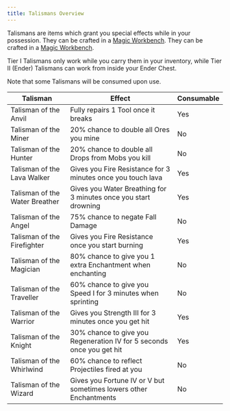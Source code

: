 ```yaml
---
title: Talismans Overview
---
```


Talismans are items which grant you special effects while in your possession. They can be crafted in a [Magic Workbench](Magic-Workbench). They can be crafted in a [Magic Workbench](Magic-Workbench).

Tier I Talismans only work while you carry them in your inventory, while Tier II (Ender) Talismans can work from inside your Ender Chest.

Note that some Talismans will be consumed upon use.

| Talisman                       | Effect                                                                | Consumable |
| ------------------------------ | --------------------------------------------------------------------- | ---------- |
| Talisman of the Anvil          | Fully repairs 1 Tool once it breaks                                   | Yes        |
| Talisman of the Miner          | 20% chance to double all Ores you mine                                | No         |
| Talisman of the Hunter         | 20% chance to double all Drops from Mobs you kill                     | No         |
| Talisman of the Lava Walker    | Gives you Fire Resistance for 3 minutes once you touch lava           | Yes        |
| Talisman of the Water Breather | Gives you Water Breathing for 3 minutes once you start drowning       | Yes        |
| Talisman of the Angel          | 75% chance to negate Fall Damage                                      | No         |
| Talisman of the Firefighter    | Gives you Fire Resistance once you start burning                      | Yes        |
| Talisman of the Magician       | 80% chance to give you 1 extra Enchantment when enchanting            | No         |
| Talisman of the Traveller      | 60% chance to give you Speed I for 3 minutes when sprinting           | No         |
| Talisman of the Warrior        | Gives you Strength III for 3 minutes once you get hit                 | Yes        |
| Talisman of the Knight         | 30% chance to give you Regeneration IV for 5 seconds once you get hit | Yes        |
| Talisman of the Whirlwind      | 60% chance to reflect Projectiles fired at you                        | No         |
| Talisman of the Wizard         | Gives you Fortune IV or V but sometimes lowers other Enchantments     | No         |
